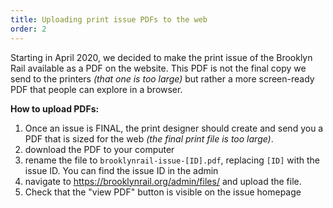 ```yaml
---
title: Uploading print issue PDFs to the web
order: 2
---
```


Starting in April 2020, we decided to make the print issue of the Brooklyn Rail available as a PDF on the website. This PDF is not the final copy we send to the printers _(that one is too large)_ but rather a more screen-ready PDF that people can explore in a browser.

**How to upload PDFs:**

1. Once an issue is FINAL, the print designer should create and send you a PDF that is sized for the web _(the final print file is too large)_.
1. download the PDF to your computer
1. rename the file to `brooklynrail-issue-[ID].pdf`, replacing `[ID]` with the issue ID. You can find the issue ID in the admin
1. navigate to https://brooklynrail.org/admin/files/ and upload the file.
1. Check that the "view PDF" button is visible on the issue homepage
